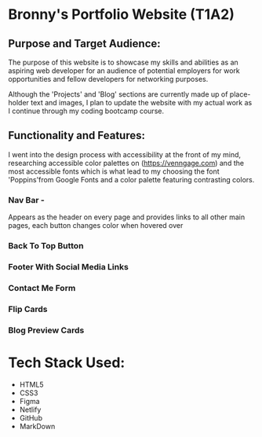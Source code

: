 # Bronny's Portfolio Website (T1A2)

## Purpose and Target Audience:

The purpose of this website is to showcase my skills and abilities as an aspiring web developer for an audience of potential employers for work opportunities and fellow developers for networking purposes.

Although the 'Projects' and 'Blog' sections are currently made up of place-holder text and images, I plan to update the website with my actual work as I continue through my coding bootcamp course.

## Functionality and Features:

I went into the design process with accessibility at the front of my mind, researching accessible color palettes on (https://venngage.com) and the most accessible fonts which is what lead to my choosing the font 'Poppins'from Google Fonts and a color palette featuring contrasting colors.

### Nav Bar -

Appears as the header on every page and provides links to all other main pages, each button changes color when hovered over

### Back To Top Button

### Footer With Social Media Links

### Contact Me Form

### Flip Cards

### Blog Preview Cards

# Tech Stack Used:

- HTML5
- CSS3
- Figma
- Netlify
- GitHub
- MarkDown
